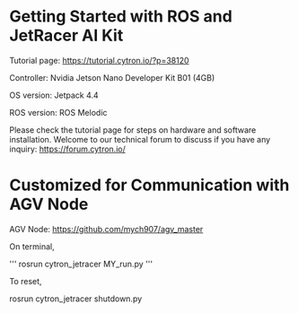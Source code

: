 # Getting Started with ROS and JetRacer AI Kit
Tutorial page: https://tutorial.cytron.io/?p=38120

Controller: Nvidia Jetson Nano Developer Kit B01 (4GB)

OS version: Jetpack 4.4

ROS version: ROS Melodic

Please check the tutorial page for steps on hardware and software installation.
Welcome to our technical forum to discuss if you have any inquiry: https://forum.cytron.io/

# Customized for Communication with AGV Node
AGV Node: https://github.com/mych907/agv_master

On terminal,

'''
rosrun cytron_jetracer MY_run.py
'''

To reset,

  rosrun cytron_jetracer shutdown.py
